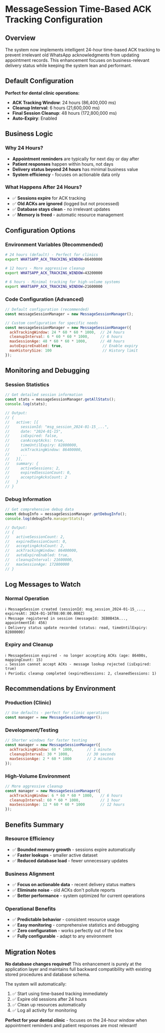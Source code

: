 # MessageSession Time-Based ACK Tracking Configuration

## Overview

The system now implements intelligent 24-hour time-based ACK tracking to prevent irrelevant old WhatsApp acknowledgments from updating appointment records. This enhancement focuses on business-relevant delivery status while keeping the system lean and performant.

## Default Configuration

**Perfect for dental clinic operations:**
- **ACK Tracking Window**: 24 hours (86,400,000 ms)
- **Cleanup Interval**: 6 hours (21,600,000 ms)  
- **Final Session Cleanup**: 48 hours (172,800,000 ms)
- **Auto-Expiry**: Enabled

## Business Logic

### Why 24 Hours?
- **Appointment reminders** are typically for next day or day after
- **Patient responses** happen within hours, not days
- **Delivery status beyond 24 hours** has minimal business value
- **System efficiency** - focuses on actionable data only

### What Happens After 24 Hours?
- ✅ **Sessions expire** for ACK tracking
- ✅ **Old ACKs are ignored** (logged but not processed)
- ✅ **Database stays clean** - no irrelevant updates
- ✅ **Memory is freed** - automatic resource management

## Configuration Options

### Environment Variables (Recommended)
```bash
# 24 hours (default) - Perfect for clinics
export WHATSAPP_ACK_TRACKING_WINDOW=86400000

# 12 hours - More aggressive cleanup
export WHATSAPP_ACK_TRACKING_WINDOW=43200000

# 6 hours - Minimal tracking for high-volume systems
export WHATSAPP_ACK_TRACKING_WINDOW=21600000
```

### Code Configuration (Advanced)
```javascript
// Default configuration (recommended)
const messageSessionManager = new MessageSessionManager();

// Custom configuration for specific needs
const messageSessionManager = new MessageSessionManager({
  ackTrackingWindow: 24 * 60 * 60 * 1000,  // 24 hours
  cleanupInterval: 6 * 60 * 60 * 1000,     // 6 hours  
  maxSessionAge: 48 * 60 * 60 * 1000,      // 48 hours
  autoExpireEnabled: true,                  // Enable expiry
  maxHistorySize: 100                       // History limit
});
```

## Monitoring and Debugging

### Session Statistics
```javascript
// Get detailed session information
const stats = messageSessionManager.getAllStats();
console.log(stats);

// Output:
// {
//   active: [{ 
//     sessionId: "msg_session_2024-01-15_...",
//     date: "2024-01-15",
//     isExpired: false,
//     canAcceptAcks: true,
//     timeUntilExpiry: 82800000,
//     ackTrackingWindow: 86400000,
//     ...
//   }],
//   summary: {
//     activeSessions: 2,
//     expiredSessionCount: 0,
//     acceptingAcksCount: 2
//   }
// }
```

### Debug Information
```javascript
// Get comprehensive debug data
const debugInfo = messageSessionManager.getDebugInfo();
console.log(debugInfo.managerStats);

// Output:
// {
//   activeSessionCount: 2,
//   expiredSessionCount: 0,
//   acceptingAcksCount: 2,
//   ackTrackingWindow: 86400000,
//   autoExpireEnabled: true,
//   cleanupInterval: 21600000,
//   maxSessionAge: 172800000
// }
```

## Log Messages to Watch

### Normal Operation
```
ℹ️ MessageSession created (sessionId: msg_session_2024-01-15_..., expiresAt: 2024-01-16T08:00:00.000Z)
ℹ️ Message registered in session (messageId: 3EB0B43A..., appointmentId: 456)
ℹ️ Delivery status update recorded (status: read, timeUntilExpiry: 82800000)
```

### Expiry and Cleanup
```
ℹ️ MessageSession expired - no longer accepting ACKs (age: 86400s, mappingCount: 15)
⚠️ Session cannot accept ACKs - message lookup rejected (isExpired: true)
ℹ️ Periodic cleanup completed (expiredSessions: 2, cleanedSessions: 1)
```

## Recommendations by Environment

### Production (Clinic)
```javascript
// Use defaults - perfect for clinic operations
const manager = new MessageSessionManager();
```

### Development/Testing
```javascript
// Shorter windows for faster testing
const manager = new MessageSessionManager({
  ackTrackingWindow: 60 * 1000,      // 1 minute
  cleanupInterval: 30 * 1000,        // 30 seconds
  maxSessionAge: 2 * 60 * 1000       // 2 minutes
});
```

### High-Volume Environment
```javascript
// More aggressive cleanup
const manager = new MessageSessionManager({
  ackTrackingWindow: 6 * 60 * 60 * 1000,   // 6 hours
  cleanupInterval: 60 * 60 * 1000,         // 1 hour
  maxSessionAge: 12 * 60 * 60 * 1000       // 12 hours
});
```

## Benefits Summary

### Resource Efficiency
- ✅ **Bounded memory growth** - sessions expire automatically
- ✅ **Faster lookups** - smaller active dataset
- ✅ **Reduced database load** - fewer unnecessary updates

### Business Alignment  
- ✅ **Focus on actionable data** - recent delivery status matters
- ✅ **Eliminate noise** - old ACKs don't pollute reports
- ✅ **Better performance** - system optimized for current operations

### Operational Benefits
- ✅ **Predictable behavior** - consistent resource usage
- ✅ **Easy monitoring** - comprehensive statistics and debugging
- ✅ **Zero configuration** - works perfectly out of the box
- ✅ **Fully configurable** - adapt to any environment

## Migration Notes

**No database changes required!** This enhancement is purely at the application layer and maintains full backward compatibility with existing stored procedures and database schema.

The system will automatically:
1. ✅ Start using time-based tracking immediately
2. ✅ Expire old sessions after 24 hours  
3. ✅ Clean up resources automatically
4. ✅ Log all activity for monitoring

**Perfect for your dental clinic** - focuses on the 24-hour window when appointment reminders and patient responses are most relevant!